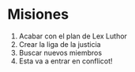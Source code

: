 # Misiones

1. Acabar con el plan de Lex Luthor
2. Crear la liga de la justicia
3. Buscar nuevos miembros
4. Esta va a entrar en conflicot!
